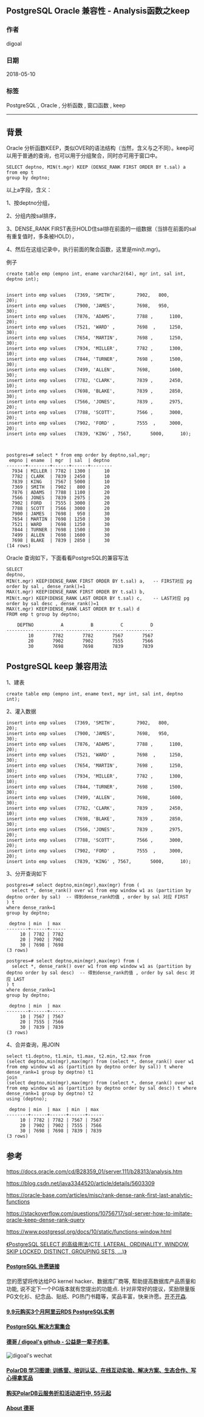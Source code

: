 ## PostgreSQL Oracle 兼容性 - Analysis函数之keep  
                                                                   
### 作者                                                                   
digoal                                                                   
                                                                   
### 日期                                                                   
2018-05-10                                                                 
                                                                   
### 标签                                                                   
PostgreSQL , Oracle , 分析函数 , 窗口函数 , keep   
                                                                   
----                                                                   
                                                                   
## 背景    
Oracle 分析函数KEEP，类似OVER的语法结构（当然，含义与之不同）。keep可以用于普通的查询，也可以用于分组聚合，同时亦可用于窗口中。  
  
```  
SELECT deptno, MIN(t.mgr) KEEP (DENSE_RANK FIRST ORDER BY t.sal) a   
from emp t   
group by deptno;  
```  
  
以上a字段，含义：  
  
1、按deptno分组，  
  
2、分组内按sal排序，  
  
3、DENSE_RANK FIRST表示HOLD住sal排在前面的一组数据（当排在前面的sal有重复值时，多条被HOLD），  
  
4、然后在这组记录中，执行前面的聚合函数，这里是min(t.mgr)。  
  
例子  
  
```  
create table emp (empno int, ename varchar2(64), mgr int, sal int, deptno int);  
  
  
insert into emp values   (7369, 'SMITH',	    7902,	800,	    20);  
insert into emp values   (7900, 'JAMES',	    7698,	950,	    30);  
insert into emp values   (7876, 'ADAMS',	    7788 ,      1100,	    20);  
insert into emp values   (7521, 'WARD' ,	    7698  ,     1250,	    30);  
insert into emp values   (7654, 'MARTIN',	    7698 ,      1250,	    30);  
insert into emp values   (7934, 'MILLER',	    7782 ,      1300,	    10);  
insert into emp values   (7844, 'TURNER',	    7698 ,      1500,	    30);  
insert into emp values   (7499, 'ALLEN',	    7698,       1600,	    30);  
insert into emp values   (7782, 'CLARK',	    7839 ,      2450,	    10);  
insert into emp values   (7698, 'BLAKE',	    7839 ,      2850,	    30);  
insert into emp values   (7566, 'JONES',	    7839 ,      2975,	    20);  
insert into emp values   (7788, 'SCOTT',	    7566 ,      3000,	    20);  
insert into emp values   (7902, 'FORD' ,	    7555  ,     3000,	    20);  
insert into emp values   (7839, 'KING' , 7567,       5000,	    10);  
  
  
  
postgres=# select * from emp order by deptno,sal,mgr;  
 empno | ename  | mgr  | sal  | deptno   
-------+--------+------+------+--------  
  7934 | MILLER | 7782 | 1300 |     10  
  7782 | CLARK  | 7839 | 2450 |     10  
  7839 | KING   | 7567 | 5000 |     10  
  7369 | SMITH  | 7902 |  800 |     20  
  7876 | ADAMS  | 7788 | 1100 |     20  
  7566 | JONES  | 7839 | 2975 |     20  
  7902 | FORD   | 7555 | 3000 |     20  
  7788 | SCOTT  | 7566 | 3000 |     20  
  7900 | JAMES  | 7698 |  950 |     30  
  7654 | MARTIN | 7698 | 1250 |     30  
  7521 | WARD   | 7698 | 1250 |     30  
  7844 | TURNER | 7698 | 1500 |     30  
  7499 | ALLEN  | 7698 | 1600 |     30  
  7698 | BLAKE  | 7839 | 2850 |     30  
(14 rows)  
```  
  
Oracle 查询如下，下面看看PostgreSQL的兼容写法  
  
```  
SELECT   
deptno,  
MIN(t.mgr) KEEP(DENSE_RANK FIRST ORDER BY t.sal) a,   -- FIRST对应 pg order by sal , dense_rank()=1  
MAX(t.mgr) KEEP(DENSE_RANK FIRST ORDER BY t.sal) b,   
MIN(t.mgr) KEEP(DENSE_RANK LAST ORDER BY t.sal) c,    -- LAST对应 pg order by sal desc , dense_rank()=1  
MAX(t.mgr) KEEP(DENSE_RANK LAST ORDER BY t.sal) d   
FROM emp t group by deptno;    
  
    DEPTNO          A          B          C          D  
---------- ---------- ---------- ---------- ----------  
        10       7782       7782       7567       7567  
        20       7902       7902       7555       7566  
        30       7698       7698       7839       7839  
```  
  
## PostgreSQL keep 兼容用法  
  
1、建表  
  
```  
create table emp (empno int, ename text, mgr int, sal int, deptno int);  
```  
  
2、灌入数据  
  
```  
insert into emp values   (7369, 'SMITH',	    7902,	800,	    20);  
insert into emp values   (7900, 'JAMES',	    7698,	950,	    30);  
insert into emp values   (7876, 'ADAMS',	    7788 ,      1100,	    20);  
insert into emp values   (7521, 'WARD' ,	    7698  ,     1250,	    30);  
insert into emp values   (7654, 'MARTIN',	    7698 ,      1250,	    30);  
insert into emp values   (7934, 'MILLER',	    7782 ,      1300,	    10);  
insert into emp values   (7844, 'TURNER',	    7698 ,      1500,	    30);  
insert into emp values   (7499, 'ALLEN',	    7698,       1600,	    30);  
insert into emp values   (7782, 'CLARK',	    7839 ,      2450,	    10);  
insert into emp values   (7698, 'BLAKE',	    7839 ,      2850,	    30);  
insert into emp values   (7566, 'JONES',	    7839 ,      2975,	    20);  
insert into emp values   (7788, 'SCOTT',	    7566 ,      3000,	    20);  
insert into emp values   (7902, 'FORD' ,	    7555  ,     3000,	    20);  
insert into emp values   (7839, 'KING' , 7567,       5000,	    10);  
```  
  
3、分开查询如下  
  
```  
postgres=# select deptno,min(mgr),max(mgr) from (  
  select *, dense_rank() over w1 from emp window w1 as (partition by deptno order by sal)  -- 得到dense_rank的值 , order by sal 对应 FIRST  
) t   
where dense_rank=1   
group by deptno;  
  
 deptno | min  | max    
--------+------+------  
     10 | 7782 | 7782  
     20 | 7902 | 7902  
     30 | 7698 | 7698  
(3 rows)  
```  
  
```  
postgres=# select deptno,min(mgr),max(mgr) from (  
  select *, dense_rank() over w1 from emp window w1 as (partition by deptno order by sal desc)  -- 得到dense_rank的值 , order by sal desc 对应 LAST  
) t   
where dense_rank=1   
group by deptno;  
  
 deptno | min  | max    
--------+------+------  
     10 | 7567 | 7567  
     20 | 7555 | 7566  
     30 | 7839 | 7839  
(3 rows)  
```  
  
4、合并查询，用JOIN  
  
```  
select t1.deptno, t1.min, t1.max, t2.min, t2.max from  
(select deptno,min(mgr),max(mgr) from (select *, dense_rank() over w1 from emp window w1 as (partition by deptno order by sal)) t where dense_rank=1 group by deptno) t1  
join  
(select deptno,min(mgr),max(mgr) from (select *, dense_rank() over w1 from emp window w1 as (partition by deptno order by sal desc)) t where dense_rank=1 group by deptno) t2  
using (deptno);  
  
 deptno | min  | max  | min  | max    
--------+------+------+------+------  
     10 | 7782 | 7782 | 7567 | 7567  
     20 | 7902 | 7902 | 7555 | 7566  
     30 | 7698 | 7698 | 7839 | 7839  
(3 rows)  
```  
  
## 参考  
https://docs.oracle.com/cd/B28359_01/server.111/b28313/analysis.htm  
  
https://blog.csdn.net/java3344520/article/details/5603309  
  
https://oracle-base.com/articles/misc/rank-dense-rank-first-last-analytic-functions  
  
https://stackoverflow.com/questions/10756717/sql-server-how-to-imitate-oracle-keep-dense-rank-query  
  
https://www.postgresql.org/docs/10/static/functions-window.html  
  
[《PostgreSQL SELECT 的高级用法(CTE, LATERAL, ORDINALITY, WINDOW, SKIP LOCKED, DISTINCT, GROUPING SETS, ...)》](../201802/20180226_05.md)    
  
  
  
  
  
  
  
  
  
  
  
  
  
  
  
  
  
  
  
  
  
  
  
  
  
  
  
  
  
  
  
  
  
  
  
  
  
  
  
  
  
  
  
  
  
  
  
  
  
  
  
  
  
  
  
  
  
  
  
  
  
  
  
  
  
  
  
  
  
  
  
  
  
#### [PostgreSQL 许愿链接](https://github.com/digoal/blog/issues/76 "269ac3d1c492e938c0191101c7238216")
您的愿望将传达给PG kernel hacker、数据库厂商等, 帮助提高数据库产品质量和功能, 说不定下一个PG版本就有您提出的功能点. 针对非常好的提议，奖励限量版PG文化衫、纪念品、贴纸、PG热门书籍等，奖品丰富，快来许愿。[开不开森](https://github.com/digoal/blog/issues/76 "269ac3d1c492e938c0191101c7238216").  
  
  
#### [9.9元购买3个月阿里云RDS PostgreSQL实例](https://www.aliyun.com/database/postgresqlactivity "57258f76c37864c6e6d23383d05714ea")
  
  
#### [PostgreSQL 解决方案集合](https://yq.aliyun.com/topic/118 "40cff096e9ed7122c512b35d8561d9c8")
  
  
#### [德哥 / digoal's github - 公益是一辈子的事.](https://github.com/digoal/blog/blob/master/README.md "22709685feb7cab07d30f30387f0a9ae")
  
  
![digoal's wechat](../pic/digoal_weixin.jpg "f7ad92eeba24523fd47a6e1a0e691b59")
  
  
#### [PolarDB 学习图谱: 训练营、培训认证、在线互动实验、解决方案、生态合作、写心得拿奖品](https://www.aliyun.com/database/openpolardb/activity "8642f60e04ed0c814bf9cb9677976bd4")
  
  
#### [购买PolarDB云服务折扣活动进行中, 55元起](https://www.aliyun.com/activity/new/polardb-yunparter?userCode=bsb3t4al "e0495c413bedacabb75ff1e880be465a")
  
  
#### [About 德哥](https://github.com/digoal/blog/blob/master/me/readme.md "a37735981e7704886ffd590565582dd0")
  

